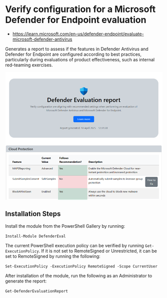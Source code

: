 # Verify configuration for a Microsoft Defender for Endpoint evaluation
* https://learn.microsoft.com/en-us/defender-endpoint/evaluate-microsoft-defender-antivirus

Generates a report to assess if the features in Defender Antivirus and Defender for Endpoint are configured according to best practices, particularly during evaluations of product effectiveness, such as internal red-teaming exercises.

![Example Image](docs/example.png)


## Installation Steps

Install the module from the PowerShell Gallery by running:

`Install-Module DefenderEval`

The current PowerShell execution policy can be verified by running `Get-ExecutionPolicy`. If it is not set to RemoteSigned or Unrestricted, it can be set to RemoteSigned by running the following:

`Set-ExecutionPolicy -ExecutionPolicy RemoteSigned -Scope CurrentUser`


After installation of the module, run the following as an Administrator to generate the report:

`Get-DefenderEvaluationReport`